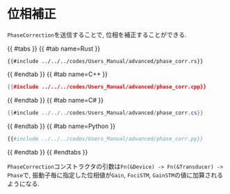 # 位相補正

`PhaseCorrection`を送信することで, 位相を補正することができる.

{{ #tabs }}
{{ #tab name=Rust }}
```rust,edition2024
{{#include ../../../codes/Users_Manual/advanced/phase_corr.rs}}
```
{{ #endtab }}
{{ #tab name=C++ }}
```cpp
{{#include ../../../codes/Users_Manual/advanced/phase_corr.cpp}}
```
{{ #endtab }}
{{ #tab name=C# }}
```cs
{{#include ../../../codes/Users_Manual/advanced/phase_corr.cs}}
```
{{ #endtab }}
{{ #tab name=Python }}
```python
{{#include ../../../codes/Users_Manual/advanced/phase_corr.py}}
```
{{ #endtab }}
{{ #endtabs }}

`PhaseCorrection`コンストラクタの引数は`Fn(&Device) -> Fn(&Transducer) -> Phase`で, 振動子毎に指定した位相値が`Gain`, `FociSTM`, `GainSTM`の値に加算されるようになる.
